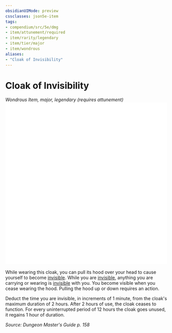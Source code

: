 ```yaml
---
obsidianUIMode: preview
cssclasses: json5e-item
tags:
- compendium/src/5e/dmg
- item/attunement/required
- item/rarity/legendary
- item/tier/major
- item/wondrous
aliases: 
- "Cloak of Invisibility"
---
```

# Cloak of Invisibility
*Wondrous Item, major, legendary (requires attunement)*  
![](4-Resources/Compendium/items/img/cloak-of-invisibility.webp#right)  


While wearing this cloak, you can pull its hood over your head to cause yourself to become [invisible](4-Resources/Compendium/rules/conditions.md#invisible). While you are [invisible](4-Resources/Compendium/rules/conditions.md#invisible), anything you are carrying or wearing is [invisible](4-Resources/Compendium/rules/conditions.md#invisible) with you. You become visible when you cease wearing the hood. Pulling the hood up or down requires an action.

Deduct the time you are invisible, in increments of 1 minute, from the cloak's maximum duration of 2 hours. After 2 hours of use, the cloak ceases to function. For every uninterrupted period of 12 hours the cloak goes unused, it regains 1 hour of duration.

*Source: Dungeon Master's Guide p. 158*